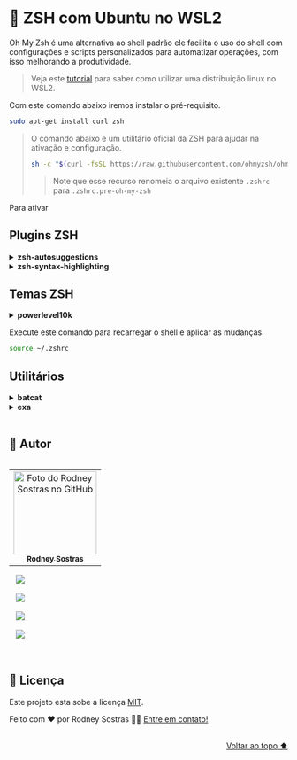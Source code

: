 # 📄 ZSH com Ubuntu no WSL2

Oh My Zsh é uma alternativa ao shell padrão ele facilita o uso do shell com configurações e scripts personalizados para automatizar operações, com isso melhorando a produtividade.

> Veja este [tutorial](./wsl2-ubuntu.md) para saber como utilizar uma distribuição linux no WSL2.

Com este comando abaixo iremos instalar o pré-requisito.

```bash
sudo apt-get install curl zsh
```

> O comando abaixo e um utilitário oficial da ZSH para ajudar na ativação e configuração.
> ```bash
> sh -c "$(curl -fsSL https://raw.githubusercontent.com/ohmyzsh/ohmyzsh/master/tools/install.sh)"
> ```
>> Note que esse recurso renomeia o arquivo existente `.zshrc` para `.zshrc.pre-oh-my-zsh`

Para ativar

## Plugins ZSH

<details>
<summary><b>zsh-autosuggestions</b></summary>
Este Plugin possui recurso de sugestões automáticas de comandos.

Para instalar execute o comando abaixo.

```bash
git clone https://github.com/zsh-users/zsh-autosuggestions ${ZSH_CUSTOM:-~/.oh-my-zsh/custom}/plugins/zsh-autosuggestions
```

</details>

<details>
<summary><b>zsh-syntax-highlighting</b></summary>
Este Plugin possui recurso para destacar os comandos enquanto eles são digitados.

Para instalar execute o comando abaixo.

```bash
git clone https://github.com/zsh-users/zsh-syntax-highlighting.git ${ZSH_CUSTOM:-~/.oh-my-zsh/custom}/plugins/zsh-syntax-highlighting
```

</details>

## Temas ZSH

<details>
<summary><b>powerlevel10k</b></summary>
Modifica o tema do Oh My Zsh.

Para instalar execute o comando abaixo.

```bash
git clone --depth=1 https://github.com/romkatv/powerlevel10k.git ${ZSH_CUSTOM:-$HOME/.oh-my-zsh/custom}/themes/powerlevel10k
```

Agora com este comando altera a configuração para utilizar este tema.

```bash
sed -i 's/_THEME=\"robbyrussell\"/_THEME=\"powerlevel10k\/powerlevel10k\"/g' ~/.zshrc
```

Reinicie o Zsh com `exec zsh` e `p10k configure` para iniciar o assistente de configuração.

E necessário instalar pacote de fonte da [powerline font](https://github.com/powerline/fonts).

</details>



Execute este comando para recarregar o shell e aplicar as mudanças.
```bash
source ~/.zshrc
```

## Utilitários

<details>
<summary><b>batcat</b></summary>
Tem a mesma função do `cat` de mostra conteúdo de um arquivo sendo de uma forma mais elegante.

Execute este comando para realizar instalação.

```bash
sudo apt install bat
```

> Você pode utiliza-lo pelo comando `batcat` ou criar um alias para modificar o cat.
</details>

<details>
<summary><b>exa</b></summary>
Tem a mesma funcionalidade do `ls` de mostrar informações sobre o diretório ou arquivos sendo de uma forma mais elegante.

### Pré-requisitos

Executando este comando irá instalar os requisitos necessário para instalação do exa
```bash
sudo apt install unzip
```

```bash
EXA_VERSION=$(curl -s "https://api.github.com/repos/ogham/exa/releases/latest" | grep -Po '"tag_name": "v\K[0-9.]+')
curl -Lo /tmp/exa.zip "https://github.com/ogham/exa/releases/latest/download/exa-linux-x86_64-v${EXA_VERSION}.zip"
sudo unzip -q /tmp/exa.zip bin/exa -d /usr/local
rm -rf /tmp/exa.zip
```

> Você pode utiliza-lo pelo comando `exa` ou criar um alias para modificar o ls.
</details>

<br />

## 🦸 Autor

<table align="left">
  <tr>
    <td align="center">
      <a href="#">
        <img src="https://github.com/rodneysostras.png" width="150px;" alt="Foto do Rodney Sostras no GitHub"/><br>
        <sub>
          <b>Rodney Sostras</b>
        </sub>
      </a>
    </td>
  </tr>
</table>
<p>
    &nbsp;&nbsp;
    <a href="https://github.com/rodneysostras">
        <img src="https://img.shields.io/badge/rodneysostras-000000?style=for-the-badge&logo=GitHub&logoColor=FFF" />
    </a>
</p>
<p>
    &nbsp;&nbsp;
    <a href="https://linkedin.com/in/rodney-sostras" alt="Linkedin do Rodney Sostras">
        <img src="https://img.shields.io/badge/-rodney--sostras-0077B5?style=for-the-badge&logo=Linkedin&logoColor=FFF"/>
    </a>
</p>
<p>&nbsp;&nbsp;
    <a href="mailto:rodney.sostras@gmail.com" alt="Email do Rodney Sostras">
        <img src="https://img.shields.io/badge/-rodney.sostras@gmail.com-D14836?style=for-the-badge&logo=Gmail&logoColor=FFF" />
    </a>
</p>
<p>&nbsp;&nbsp;
    <a href="https://rodneysostras.me/" alt="Web Site do Rodney Sostras">
        <img src="https://img.shields.io/badge/%F0%9F%8C%8E%20RODNEYSOSTRAS.ME%20-191919?style=for-the-badge" />
    </a>
</p>

<br />


## 📝 Licença

Este projeto esta sobe a licença [MIT](https://raw.githubusercontent.com/git/git-scm.com/main/MIT-LICENSE.txt).

Feito com ❤️ por Rodney Sostras 👋🏽 [Entre em contato!](https://www.linkedin.com/in/rodney-sostras/)

<br />

<div align="right"><a href="#">Voltar ao topo ⬆</a></div>
